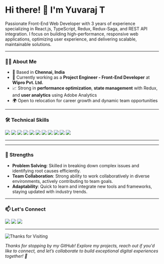 # Hi there! 👋 I'm Yuvaraj T

Passionate Front-End Web Developer with 3 years of experience specializing in React.js, TypeScript, Redux, Redux-Saga, and REST API integration. I focus on building high-performance, responsive web applications, optimizing user experience, and delivering scalable, maintainable solutions. 

---

### 👨‍💼 About Me

- 📍 Based in **Chennai, India**
- 🚀 Currently working as a **Project Engineer - Front-End Developer** at **Wipro Pvt. Ltd.**
- 📈 Strong in **performance optimization**, **state management** with Redux, and **user analytics** using Adobe Analytics
- 🌍 Open to relocation for career growth and dynamic team opportunities

---

### 🛠️ Technical Skills

<p align="left">
  <img src="https://img.shields.io/badge/HTML5-E34F26?style=flat&logo=html5&logoColor=white" />
  <img src="https://img.shields.io/badge/CSS3-%231572B6.svg?style=flat&logo=css3&logoColor=white" />
  <img src="https://img.shields.io/badge/JavaScript-%23F7DF1E.svg?style=flat&logo=javascript&logoColor=black" />
  <img src="https://img.shields.io/badge/TypeScript-%23007ACC.svg?style=flat&logo=typescript&logoColor=white" />
  <img src="https://img.shields.io/badge/React-%2320232a.svg?style=flat&logo=react&logoColor=%2361DAFB" />
  <img src="https://img.shields.io/badge/Redux-%23593d88.svg?style=flat&logo=redux&logoColor=white" />
  <img src="https://img.shields.io/badge/Node.js-43853D?style=flat&logo=node-dot-js&logoColor=white" />
  <img src="https://img.shields.io/badge/Express.js-%23404d59.svg?style=flat&logo=express&logoColor=%2361DAFB" />
  <img src="https://img.shields.io/badge/MySQL-%2300f.svg?style=flat&logo=mysql&logoColor=white" />
  <img src="https://img.shields.io/badge/Jest-C21325?style=flat&logo=jest&logoColor=white" />
  <img src="https://img.shields.io/badge/Adobe%20Analytics-2A2A2A?style=flat&logo=adobe&logoColor=white" />
</p>

---

---

### 🧠 Strengths

- **Problem Solving**: Skilled in breaking down complex issues and identifying root causes efficiently.
- **Team Collaboration**: Strong ability to work collaboratively in diverse environments, actively contributing to team goals.
- **Adaptability**: Quick to learn and integrate new tools and frameworks, staying updated with industry trends.

---

### 📫 Let's Connect

<p align="left"> 
  <a href="mailto:thirujayamy4@gmail.com"><img src="https://img.shields.io/badge/Email-D14836?style=for-the-badge&logo=gmail&logoColor=white"></a> 
  <a href="https://www.linkedin.com/in/yuvaraj-t-229a58333"><img src="https://img.shields.io/badge/LinkedIn-0077B5?style=for-the-badge&logo=linkedin&logoColor=white"></a> 
  <a href="https://api.whatsapp.com/send/?phone=8248188430&text=Hi Hari"><img src="https://img.shields.io/badge/WhatsApp-25D366?style=for-the-badge&logo=whatsapp&logoColor=white" /></a> 
</p>

---

![Thanks for Visiting](https://media.giphy.com/media/hvRJCLFzcasrR4ia7z/giphy.gif)

*Thanks for stopping by my GitHub! Explore my projects, reach out if you'd like to connect, and let’s collaborate to build exceptional digital experiences together! 🚀*
